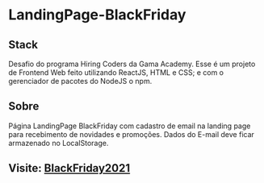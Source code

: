 # LandingPage-BlackFriday

## Stack
Desafio do programa Hiring Coders da Gama Academy.
Esse é um projeto de Frontend Web feito utilizando ReactJS, HTML e CSS; 
e com o gerenciador de pacotes do NodeJS o npm. 

## Sobre
Página LandingPage BlackFriday com cadastro de email na landing page para recebimento de novidades e promoções.
Dados do E-mail deve ficar armazenado no LocalStorage.

## Visite: [BlackFriday2021](https://blackfriday-victordev.surge.sh/)
